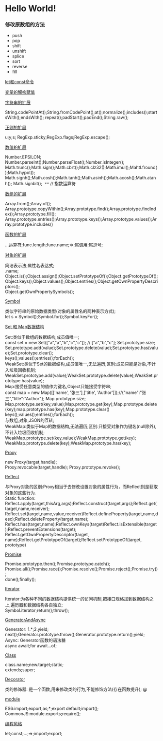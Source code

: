 # Hello World!

### 修改原数组的方法

- push
- pop
- shift
- unshift
- splice
- sort
- reverse
- fill

[let和const命令](https://github.com/luoleiself/summary/blob/master/ECMAScript6/letAndconst.js)
 
[变量的解构赋值](https://github.com/luoleiself/summary/blob/master/ECMAScript6/variableDeconstruct.js)

[字符串的扩展](https://github.com/luoleiself/summary/blob/master/ECMAScript6/stringExpand.js)

  String.codePointAt();String.fromCodePoint();at();normalize();includes();startsWith();endsWith();
  repeat();padStart();padEnd();String.raw();

[正则的扩展](https://github.com/luoleiself/summary/blob/master/ECMAScript6/regexpExpand.js)

  u;y;s;
  RegExp.sticky;RegExp.flags;RegExp.escape();

[数值的扩展](https://github.com/luoleiself/summary/blob/master/ECMAScript6/numberExpand.js)
  
  Number.EPSILON;  
  Number.parseInt();Number.parseFloat();Number.isInteger();
  Math.trunc();Math.sign();Math.cbrt();Math.clz32();Math.imul();Mahtl.fround();Math.hypot();
  Math.signh();Math.cosh();Math.tanh();Math.asinh();Math.acosh();Math.atanh();
  Math.signbit();
  ```**``` // 指数运算符
  
[数组的扩展](https://github.com/luoleiself/summary/blob/master/ECMAScript6/arrayExpand.js)

 Array.from();Array.of();  
 Array.prototype.copyWithin();Array.prototype.find();Array.prototype.findIndex();Array.prototype.fill();
 Array.prototype.entries();Array.prototype.keys();Array.prototype.values();Array.prototype.includes()

[函数的扩展](https://github.com/luoleiself/summary/blob/master/ECMAScript6/funcExpand.js)

 ...运算符;func.length;func.name;=>;尾调用;尾逗号;

[对象的扩展](https://github.com/luoleiself/summary/blob/master/ECMAScript6/objectExpand.js)

 简洁表示法;属性名表达式;  
 .name;  
 Object.is();Object.assign();Object.setPrototypeOf();Object.getPrototypeOf();  
 Object.keys();Object.values();Object.entries();Object.getOwnPropertyDescriptors();  
 Object.getOwnPropertySymbols();

[Symbol](https://github.com/luoleiself/summary/blob/master/ECMAScript6/symbol.js)

 类似字符串的原始数据类型(对象的属性名的两种表示方式);  
 let s = Symbol();Symbol.for();Symbol.keyFor();

[Set 和 Map数据结构](https://github.com/luoleiself/summary/blob/master/ECMAScript6/SetAndMap.js)

 Set:类似于数组的数据结构,成员值唯一;  
 const set = new Set(["a","a","b","c","c"]); // ["a","b","c"];
 Set.prototype.size;
 Set.prototype.add(value);Set.prototype.delete(value);Set.prototype.has(value);Set.prototype.clear();  
 keys();values();entries();forEach();  
 WeakSet:类似于Set的数据结构,成员值唯一,无法遍历;区别:成员只能是对象,不计入垃圾回收机制;    
 WeakSet.prototype.add(value);WeakSet.prototype.delete(value);WeakSet.prototype.has(value);  
 Map:接受任意类型的值作为键名,Object只能接受字符串;  
 const map = new Map([['name', '张三'],['title', 'Author']]);//{"name":"张三","title":"Author"};
 Map.prototype.size;  
 Map.prototype.set(key,value);Map.prototype.get(key);Map.prototype.delete(key);map.prototype.has(key);Map.prototype.clear()  
 keys();values();entries();forEach();  
 与数组,对象,JSON的互转;  
 WeakMap:类似于Map的数据结构,无法遍历;区别:只接受对象作为键名(null除外),不计入垃圾回收机制;  
 WeakMap.prototype.set(key,value);WeakMap.prototype.get(key);  
 WeakMap.prototype.delete(key);WeakMap.prototype.has(key);
 
[Proxy](https://github.com/luoleiself/summary/blob/master/ECMAScript6/proxy.js)

new Proxy(target,handle);  
Proxy.revocable(target,handle); Proxy.prototype.revoke();

[Reflect](https://github.com/luoleiself/summary/blob/master/ECMAScript6/reflect.js)

与Proxy对象的区别:Proxy相当于去修改设置对象的属性行为，而Reflect则是获取对象的这些行为.  
Static function:  
Reflect.apply(target,thisArg,args);Reflect.construct(target,args);Reflect.get(target,name,receiver);
Reflect.set(target,name,value,receiver)Reflect.defineProperty(target,name,desc);Reflect.deleteProperty(target,name);
Reflect.has(target,name);Reflect.ownKeys(target)Reflect.isExtensible(target);Reflect.preventExtensions(target);
Reflect.getOwnPropertyDescriptor(target, name);Reflect.getPrototypeOf(target);Reflect.setPrototypeOf(target, prototype)

[Promise](https://github.com/luoleiself/summary/blob/master/ECMAScript6/promise.js)

Promise.prototype.then();Promise.prototype.catch();  
Promise.all();Promise.race();Promise.resolve();Promise.reject();Promise.try();  
done();finally();

[Iterator](https://github.com/luoleiself/summary/blob/master/ECMAScript6/iterator.js)

Iterator:为各种不同的数据结构提供统一的访问机制,把接口规格加到数据结构之上,遍历器和数据结构各自独立;  
Symbol.iterator;return();throw();

[GeneratorAndAsync](https://github.com/luoleiself/summary/blob/master/ECMAScript6/GeneratorAndAsync.js)

Generator:  1.*;2.yield;  
next();Generator.prototype.throw();Generator.prototype.return();yield;  
Async:  Generator函数的语法糖  
async await;for await...of;

[Class](https://github.com/luoleiself/summary/blob/master/ECMAScript6/class.js)

class.name;new.target;static;    
extends;super;

[Decorator](https://github.com/luoleiself/summary/blob/master/ECMAScript6/decorator.js)

类的修饰器: 是一个函数,用来修改类的行为,不能修饰方法(存在函数提升);
@

[module](https://github.com/luoleiself/summary/blob/master/ECMAScript6/module.js)

ES6:import;export;as;*;export default;import();  
CommonJS:module.exports;require();

[编程风格](https://github.com/luoleiself/summary/blob/master/ECMAScript6/summary.js)

let;const;...;=>;import;export;
